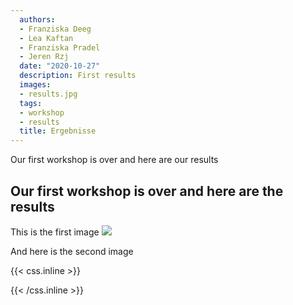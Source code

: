 ```yaml
---
  authors:
  - Franziska Deeg
  - Lea Kaftan
  - Franziska Pradel
  - Jeren Rzj
  date: "2020-10-27"
  description: First results
  images:
  - results.jpg
  tags:
  - workshop
  - results
  title: Ergebnisse
---
```

  
  
  Our first workshop is over and here are our results
<!--more-->
  ## Our first workshop is over and here are the results
  
This is the first image
![](/post/ergebnisse_files/menti_wc_green.jpg)


And here is the second image



{{< css.inline >}}
<style>
.canon { background: white; width: 100%; height: auto;}
</style>
{{< /css.inline >}}

